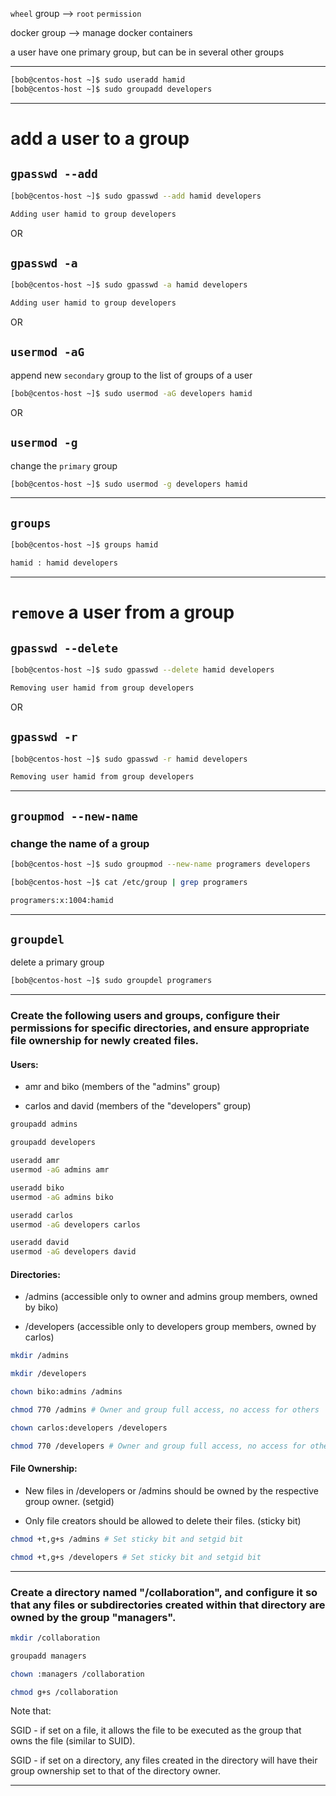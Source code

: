 


‍`wheel` group     -->     `root` `permission`

docker group    -->     manage docker containers 

a user have one primary group, but can be in several other groups

________________________________________________________________________________________________





```bash
[bob@centos-host ~]$ sudo useradd hamid
[bob@centos-host ~]$ sudo groupadd developers
```

________________________________________________________________________________________________


# add a user to a group


## `gpasswd --add`

```bash
[bob@centos-host ~]$ sudo gpasswd --add hamid developers

Adding user hamid to group developers
```

OR

## `gpasswd -a`

```bash
[bob@centos-host ~]$ sudo gpasswd -a hamid developers

Adding user hamid to group developers
```


OR

## `usermod -aG`

append new `secondary` group to the list of groups of a user

```bash
[bob@centos-host ~]$ sudo usermod -aG developers hamid
```

OR

## `usermod -g`

change the `primary` group

```bash
[bob@centos-host ~]$ sudo usermod -g developers hamid
```

________________________________________________________________________________________________




## `groups`


```bash
[bob@centos-host ~]$ groups hamid

hamid : hamid developers
```

________________________________________________________________________________________________




# `remove` a user from a group



## `gpasswd --delete`


```bash
[bob@centos-host ~]$ sudo gpasswd --delete hamid developers

Removing user hamid from group developers
```

OR

## `gpasswd -r`


```bash
[bob@centos-host ~]$ sudo gpasswd -r hamid developers

Removing user hamid from group developers
```

________________________________________________________________________________________________


## `groupmod --new-name`

### change the name of a group


```bash
[bob@centos-host ~]$ sudo groupmod --new-name programers developers
```



```bash
[bob@centos-host ~]$ cat /etc/group | grep programers

programers:x:1004:hamid
```

________________________________________________________________________________________________



## `groupdel`

delete a primary group

```bash
[bob@centos-host ~]$ sudo groupdel programers
```

________________________________________________________________________________________________




### Create the following users and groups, configure their permissions for specific directories, and ensure appropriate file ownership for newly created files.



#### Users:

- amr and biko (members of the "admins" group)

- carlos and david (members of the "developers" group)



```bash
groupadd admins

groupadd developers
```

```bash
useradd amr
usermod -aG admins amr
```

```bash
useradd biko
usermod -aG admins biko
```

```bash
useradd carlos
usermod -aG developers carlos
```

```bash
useradd david
usermod -aG developers david
```




#### Directories:

- /admins (accessible only to owner and admins group members, owned by biko)

- /developers (accessible only to developers group members, owned by carlos)


```bash
mkdir /admins

mkdir /developers
```

```bash
chown biko:admins /admins

chmod 770 /admins # Owner and group full access, no access for others
```


```bash
chown carlos:developers /developers

chmod 770 /developers # Owner and group full access, no access for others
```




#### File Ownership:

- New files in /developers or /admins should be owned by the respective group owner. (setgid)

- Only file creators should be allowed to delete their files. (sticky bit)



```bash
chmod +t,g+s /admins # Set sticky bit and setgid bit
```



```bash
chmod +t,g+s /developers # Set sticky bit and setgid bit
```




________________________________________________________________________________________________


### Create a directory named "/collaboration", and configure it so that any files or subdirectories created within that directory are owned by the group "managers".



```bash
mkdir /collaboration

groupadd managers

chown :managers /collaboration

chmod g+s /collaboration
```


Note that:

SGID - if set on a file, it allows the file to be executed as the group that owns the file (similar to SUID).

SGID - if set on a directory, any files created in the directory will have their group ownership set to that of the directory owner.


________________________________________________________________________________________________
